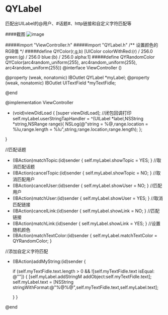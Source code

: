 # QYLabel
匹配出UILabel的@用户、#话题#、http链接和自定义字符匹配等

####截图
![image](https://github.com/aa31140105/QYLabelDemo/raw/master/Screenshot/2CB93FEA-DB6E-47A4-8A9C-BE027DB3466E.png)

#####import "ViewController.h"
#####import "QYLabel.h"
/** 设置颜色的RGB值 */
#####define QYColor(r,g,b) [UIColor colorWithRed:(r) / 256.0 green:(g) / 256.0 blue:(b) / 256.0 alpha:1]
#####define QYRandomColor QYColor(arc4random_uniform(255), arc4random_uniform(255), arc4random_uniform(255))
@interface ViewController ()

@property (weak, nonatomic) IBOutlet QYLabel *myLabel;
@property (weak, nonatomic) IBOutlet UITextField *myTextFidle;


@end

@implementation ViewController

- (void)viewDidLoad {
    [super viewDidLoad];
    //闭包回调打印 
    self.myLabel.userStringTapHandler = ^(UILabel *label,NSString *string,NSRange range){
        NSLog(@"string = %@,range.location = %lu,range.length = %lu",string,range.location,range.length);
    }; 

}

//匹配话题
- (IBAction)matchTopic:(id)sender {
    self.myLabel.showTopic = YES;
}
//取消匹配话题
- (IBAction)cancelTopic:(id)sender {
    self.myLabel.showTopic = NO;
}
//取消匹配用户
- (IBAction)cancelUser:(id)sender {
    self.myLabel.showUser = NO;
}
//匹配用户
- (IBAction)matchUser:(id)sender {
    self.myLabel.showUser = YES;
}
//取消匹配链接
- (IBAction)cancelLink:(id)sender {
    self.myLabel.showLink = NO;
}
//匹配链接
- (IBAction)matchLink:(id)sender {
    self.myLabel.showLink = YES;
}
//设置随机颜色
- (IBAction)matchTextColor:(id)sender {
    self.myLabel.matchTextColor = QYRandomColor;
}


//添加自定义字符匹配
- (IBAction)addMyString:(id)sender {
    
    if (self.myTextFidle.text.length > 0 && ![self.myTextFidle.text isEqual: @""]) {
        [self.myLabel.addStringM addObject:self.myTextFidle.text];
        self.myLabel.text = [NSString stringWithFormat:@"%@%@",self.myTextFidle.text,self.myLabel.text];
        
    }
}

@end
